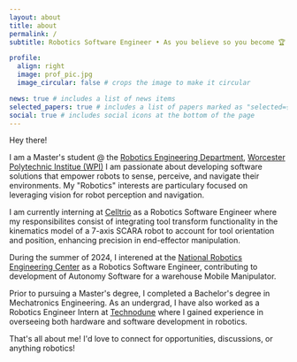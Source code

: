 ```yaml
---
layout: about
title: about
permalink: /
subtitle: Robotics Software Engineer • As you believe so you become 🏆 •

profile:
  align: right
  image: prof_pic.jpg
  image_circular: false # crops the image to make it circular

news: true # includes a list of news items
selected_papers: true # includes a list of papers marked as "selected={true}"
social: true # includes social icons at the bottom of the page
---
```

Hey there!

I am a Master's student @ the <a href="https://www.wpi.edu/academics/departments/robotics-engineering">Robotics Engineering Department</a>, <a href="https://wpi.edu">Worcester Polytechnic Institue (WPI)</a> I am passionate about developing software solutions that empower robots to sense, perceive, and navigate their environments. 
My "Robotics" interests are particulary focused on leveraging vision for robot perception and navigation. 

I am currently interning at [Celltrio](https://celltrio.com/) as a Robotics Software Engineer where my responsibilites consist of integrating tool transform functionality 
in the kinematics model of a 7-axis SCARA robot to account for tool orientation and position, enhancing precision in end-effector manipulation. 

During the summer of 2024, I interened at the [National Robotics Engineering Center](https://www.nrec.ri.cmu.edu/) as a Robotics Software Engineer, contributing to development of Autonomy Software for a warehouse Mobile Manipulator. 

Prior to pursuing a Master's degree, I completed a Bachelor's degree in Mechatronics Engineering. 
As an undergrad, I have also worked as a Robotics Engineer Intern at [Technodune](https://www.linkedin.com/company/technodune/) where I gained experience in overseeing both hardware and software development in robotics.

That's all about me! 
I'd love to connect for opportunities, discussions, or anything robotics!